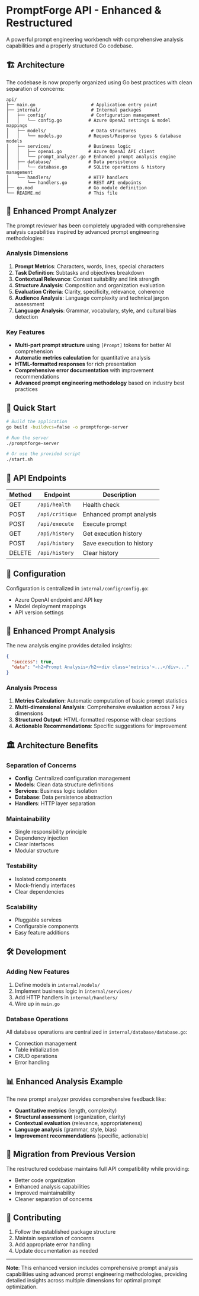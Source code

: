 # PromptForge API - Enhanced & Restructured

A powerful prompt engineering workbench with comprehensive analysis capabilities and a properly structured Go codebase.

## 🏗️ Architecture

The codebase is now properly organized using Go best practices with clean separation of concerns:

```
api/
├── main.go                     # Application entry point
├── internal/                   # Internal packages
│   ├── config/                 # Configuration management
│   │   └── config.go          # Azure OpenAI settings & model mappings
│   ├── models/                 # Data structures
│   │   └── models.go          # Request/Response types & database models
│   ├── services/              # Business logic
│   │   ├── openai.go          # Azure OpenAI API client
│   │   └── prompt_analyzer.go # Enhanced prompt analysis engine
│   ├── database/              # Data persistence
│   │   └── database.go        # SQLite operations & history management
│   └── handlers/              # HTTP handlers
│       └── handlers.go        # REST API endpoints
├── go.mod                     # Go module definition
└── README.md                  # This file
```

## 🧠 Enhanced Prompt Analyzer

The prompt reviewer has been completely upgraded with comprehensive analysis capabilities inspired by advanced prompt engineering methodologies:

### Analysis Dimensions

1. **Prompt Metrics**: Characters, words, lines, special characters
2. **Task Definition**: Subtasks and objectives breakdown
3. **Contextual Relevance**: Context suitability and link strength
4. **Structure Analysis**: Composition and organization evaluation
5. **Evaluation Criteria**: Clarity, specificity, relevance, coherence
6. **Audience Analysis**: Language complexity and technical jargon assessment
7. **Language Analysis**: Grammar, vocabulary, style, and cultural bias detection

### Key Features

- **Multi-part prompt structure** using `[Prompt]` tokens for better AI comprehension
- **Automatic metrics calculation** for quantitative analysis
- **HTML-formatted responses** for rich presentation
- **Comprehensive error documentation** with improvement recommendations
- **Advanced prompt engineering methodology** based on industry best practices

## 🚀 Quick Start

```bash
# Build the application
go build -buildvcs=false -o promptforge-server

# Run the server
./promptforge-server

# Or use the provided script
./start.sh
```

## 📡 API Endpoints

| Method | Endpoint | Description |
|--------|----------|-------------|
| GET | `/api/health` | Health check |
| POST | `/api/critique` | Enhanced prompt analysis |
| POST | `/api/execute` | Execute prompt |
| GET | `/api/history` | Get execution history |
| POST | `/api/history` | Save execution to history |
| DELETE | `/api/history` | Clear history |

## 🔧 Configuration

Configuration is centralized in `internal/config/config.go`:

- Azure OpenAI endpoint and API key
- Model deployment mappings
- API version settings

## 🎯 Enhanced Prompt Analysis

The new analysis engine provides detailed insights:

```json
{
  "success": true,
  "data": "<h2>Prompt Analysis</h2><div class='metrics'>...</div>..."
}
```

### Analysis Process

1. **Metrics Calculation**: Automatic computation of basic prompt statistics
2. **Multi-dimensional Analysis**: Comprehensive evaluation across 7 key dimensions
3. **Structured Output**: HTML-formatted response with clear sections
4. **Actionable Recommendations**: Specific suggestions for improvement

## 🏛️ Architecture Benefits

### Separation of Concerns
- **Config**: Centralized configuration management
- **Models**: Clean data structure definitions
- **Services**: Business logic isolation
- **Database**: Data persistence abstraction
- **Handlers**: HTTP layer separation

### Maintainability
- Single responsibility principle
- Dependency injection
- Clear interfaces
- Modular structure

### Testability
- Isolated components
- Mock-friendly interfaces
- Clear dependencies

### Scalability
- Pluggable services
- Configurable components
- Easy feature additions

## 🛠️ Development

### Adding New Features

1. Define models in `internal/models/`
2. Implement business logic in `internal/services/`
3. Add HTTP handlers in `internal/handlers/`
4. Wire up in `main.go`

### Database Operations

All database operations are centralized in `internal/database/database.go`:
- Connection management
- Table initialization
- CRUD operations
- Error handling

## 📊 Enhanced Analysis Example

The new prompt analyzer provides comprehensive feedback like:

- **Quantitative metrics** (length, complexity)
- **Structural assessment** (organization, clarity)
- **Contextual evaluation** (relevance, appropriateness)
- **Language analysis** (grammar, style, bias)
- **Improvement recommendations** (specific, actionable)

## 🔄 Migration from Previous Version

The restructured codebase maintains full API compatibility while providing:
- Better code organization
- Enhanced analysis capabilities
- Improved maintainability
- Cleaner separation of concerns

## 🤝 Contributing

1. Follow the established package structure
2. Maintain separation of concerns
3. Add appropriate error handling
4. Update documentation as needed

---

**Note**: This enhanced version includes comprehensive prompt analysis capabilities using advanced prompt engineering methodologies, providing detailed insights across multiple dimensions for optimal prompt optimization. 
